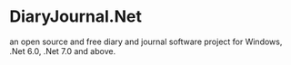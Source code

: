 # DiaryJournal.Net
 an open source and free diary and journal software project for Windows, .Net 6.0, .Net 7.0 and above.
